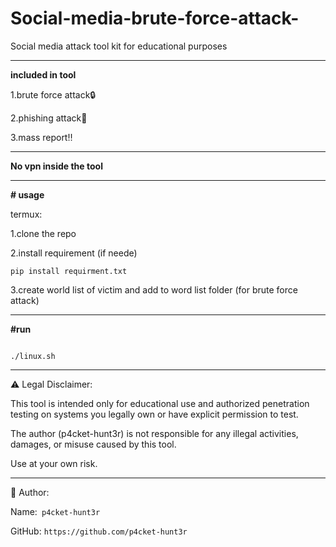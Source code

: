 # Social-media-brute-force-attack-
Social media attack tool kit for educational purposes 


---

**included in tool**


1.brute force attack🔒


2.phishing attack🎣


3.mass report‼️




----

**No vpn inside the tool**



---




**# usage**

termux:



1.clone the repo



2.install requirement (if neede)
```
pip install requirment.txt

```
3.create world list of victim and add to word list folder (for brute force attack)

---

**#run**

```

./linux.sh

```


---

⚠️ Legal Disclaimer:

This tool is intended only for educational use and authorized penetration testing on systems you legally own or have explicit permission to test.

The author (p4cket-hunt3r) is not responsible for any illegal activities, damages, or misuse caused by this tool.

Use at your own risk.

---

👤 Author:

Name:``` p4cket-hunt3r```




GitHub: ```https://github.com/p4cket-hunt3r```

